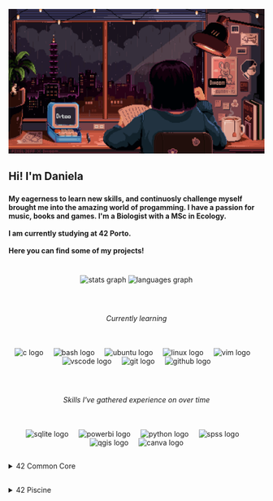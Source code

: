 ![](https://github.com/Daniela-Padilha/Aesthetic/blob/main/dds1ndp-69dbc70d-57e7-42ec-b66d-ba721437c54a.gif)

<h2 align="left">Hi! I'm Daniela</h2>

###

<h4 align="left">My eagerness to learn new skills, and  continuosly challenge myself brought me into the amazing world of progamming. I have a passion for music, books and games. I'm a Biologist with a MSc in Ecology.<br><br>I am currently studying at 42 Porto.<br><br>Here you can find some of my projects!</h4>

###

<br clear="both">

<div align="center">
  <img src="https://github-readme-stats.vercel.app/api?username=Daniela-Padilha&hide_title=false&hide_rank=false&show_icons=true&include_all_commits=true&count_private=true&disable_animations=false&theme=react&locale=en&hide_border=false&order=1" height="150" alt="stats graph"  />
  <img src="https://github-readme-stats.vercel.app/api/top-langs?username=Daniela-Padilha&locale=en&hide_title=false&layout=compact&card_width=320&langs_count=5&theme=react&hide_border=false&order=2" height="150" alt="languages graph"  />
</div>

###

<br clear="both">

<h6 align="center">Currently learning</h6>

###

<br clear="both">

<div align="center">
  <img src="https://cdn.jsdelivr.net/gh/devicons/devicon/icons/c/c-original.svg" height="40" alt="c logo"  />
  <img width="12" />
  <img src="https://cdn.jsdelivr.net/gh/devicons/devicon/icons/bash/bash-original.svg" height="40" alt="bash logo"  />
  <img width="12" />
  <img src="https://cdn.simpleicons.org/ubuntu/E95420" height="40" alt="ubuntu logo"  />
  <img width="12" />
  <img src="https://cdn.jsdelivr.net/gh/devicons/devicon/icons/linux/linux-original.svg" height="40" alt="linux logo"  />
  <img width="12" />
  <img src="https://cdn.jsdelivr.net/gh/devicons/devicon/icons/vim/vim-original.svg" height="40" alt="vim logo"  />
  <img width="12" />
  <img src="https://cdn.jsdelivr.net/gh/devicons/devicon/icons/vscode/vscode-original.svg" height="40" alt="vscode logo"  />
  <img width="12" />
  <img src="https://cdn.jsdelivr.net/gh/devicons/devicon/icons/git/git-original.svg" height="40" alt="git logo"  />
  <img width="12" />
  <img src="https://cdn.jsdelivr.net/gh/devicons/devicon/icons/github/github-original.svg" height="40" alt="github logo"  />
</div>

###

<br clear="both">

<h6 align="center">Skills I've gathered experience on over time</h6>

###

<br clear="both">

<div align="center">
  <img src="https://cdn.jsdelivr.net/gh/devicons/devicon/icons/sqlite/sqlite-original.svg" height="40" alt="sqlite logo"  />
  <img width="12" />
  <img src="https://upload.wikimedia.org/wikipedia/commons/thumb/c/cf/New_Power_BI_Logo.svg/630px-New_Power_BI_Logo.svg.png" height="40" alt="powerbi logo"  />
  <img width="12" />
  <img src="https://cdn.jsdelivr.net/gh/devicons/devicon/icons/python/python-original.svg" height="40" alt="python logo"  />
  <img width="12" />
  <img src="https://cdn.jsdelivr.net/gh/devicons/devicon/icons/spss/spss-original.svg" height="40" alt="spss logo"  />
  <img width="12" />
  <img src="https://www.qgis.org/styleguide/visual/qgis-logo.png" height="40" alt="qgis logo"  />
  <img width="12" />
  <img src="https://cdn.jsdelivr.net/gh/devicons/devicon/icons/canva/canva-original.svg" height="40" alt="canva logo"  />
  
</div>

##

</details>

<details>
<summary>42 Common Core</summary>

## Projects
<center>

| Project | Status   | Language | Score       |
| ------- | -------- | -------- | ----------- |
| [libft](https://github.com/Daniela-Padilha/42_libft) | Completed | C        | 125 / 100  ✅ ✨ |
| [ft_printf](https://github.com/Daniela-Padilha/42_ft_printf)| Completed | C        | 100 / 100 ✅ |
| [get_next_line](https://github.com/Daniela-Padilha/42_get_next_line)| Completed | C        | 125 / 100 ✅ ✨ |
| [Born2beroot](https://github.com/Daniela-Padilha/42_born2beroot)| Completed | Shell       | 100 / 100 ✅ |
|[Pipex](https://github.com/Daniela-Padilha/42_pipex)| In Progress... | C       | ❓❓❓ / 100 |
|[Push_Swap](https://github.com/Daniela-Padilha/42_push_swap)| In Progress... | C       | ❓❓❓ / 100 |
|[Fdf](https://github.com/Daniela-Padilha/42_fdf)| In Progress... | C       | ❓❓❓ / 100 |

</center>

## Exams

| Exam | Status   | Language | Score       |
| ---- | -------- | -------- | ----------- |
| [Exam 02](https://github.com/Daniela-Padilha/42_Exam_Study/tree/main/Milestone2)| Completed | C        | 100/100  |
| ... | ... | ... | ... |


</details>
</div>

##

<details>
<summary>42 Piscine</summary>

## Projects

| Project |  Status   | Language |   Score    |
| ------- | --------  | -------- | -----------|
| [Shell00](https://github.com/Daniela-Padilha/42Piscine/tree/main/shell00)   | Completed |    Shell     | 60/100    ✅ |
| [Shell01](https://github.com/Daniela-Padilha/42Piscine/tree/main/shell01)   | Completed |    Shell     | 55/100    ✅ |
| [C00](https://github.com/Daniela-Padilha/42Piscine/tree/main/C00)   | Completed |    C     | 85/100    ✅ |
| [C01](https://github.com/Daniela-Padilha/42Piscine/tree/main/C01)   | Completed |    C     | 70/100   ✅ |
| [C02](https://github.com/Daniela-Padilha/42Piscine/tree/main/C02)   | Completed |    C     | 75/100    ✅ |
| [C03](https://github.com/Daniela-Padilha/42Piscine/tree/main/C03)   | Completed |    C     | 75/100    ✅ |
| [C04](https://github.com/Daniela-Padilha/42Piscine/tree/main/C04)   | Completed |    C     | 70/100    ✅ |
| [C05](https://github.com/Daniela-Padilha/42Piscine/tree/main/C05)   | Completed |    C     | 80/100    ✅ |
| [C06](https://github.com/Daniela-Padilha/42Piscine/tree/main/C06)   | Completed |    C     | 70/100   ✅ |
| [C07](https://github.com/Daniela-Padilha/42Piscine/tree/main/C07)   | Completed |    C     | 60/100    ✅ |
| [C08](https://github.com/Daniela-Padilha/42Piscine/tree/main/C08)   | Completed |    C     | 70/100   ✅ |
| [Rush00](https://github.com/Daniela-Padilha/42Piscine/tree/main/rush00)   | Completed |    C     | 116/100  ✅ ✨ |
| [Rush01](https://github.com/Daniela-Padilha/42Piscine/tree/main/Rush01)   | Failed |    C     | 0/100    ❌  |
| Exam 00  | Failed |    C     |  10/100    ❌  |
| Exam 01  | Completed |    C     |  50/100    ✅  |
| Exam 02  | Completed |    C     |  60/100   ✅ |
| Final Exam  | Completed |    C     |  48/100   ✅|
| [Piscine Reload](https://github.com/Daniela-Padilha/Piscine_Reloaded) | Completed | C | 100/100 ✅ ✨ |

###

